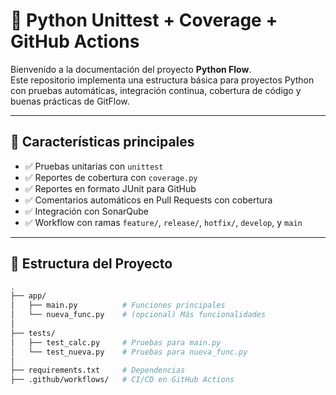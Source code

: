 # 🐍 Python Unittest + Coverage + GitHub Actions

Bienvenido a la documentación del proyecto **Python Flow**.  
Este repositorio implementa una estructura básica para proyectos Python con pruebas automáticas, integración continua, cobertura de código y buenas prácticas de GitFlow.

---

## 🚀 Características principales

- ✅ Pruebas unitarias con `unittest`
- ✅ Reportes de cobertura con `coverage.py`
- ✅ Reportes en formato JUnit para GitHub
- ✅ Comentarios automáticos en Pull Requests con cobertura
- ✅ Integración con SonarQube
- ✅ Workflow con ramas `feature/`, `release/`, `hotfix/`, `develop`, y `main`

---

## 🧪 Estructura del Proyecto

```bash
.
├── app/
│   ├── main.py          # Funciones principales
│   └── nueva_func.py    # (opcional) Más funcionalidades
│
├── tests/
│   ├── test_calc.py     # Pruebas para main.py
│   └── test_nueva.py    # Pruebas para nueva_func.py
│
├── requirements.txt     # Dependencias
├── .github/workflows/   # CI/CD en GitHub Actions
